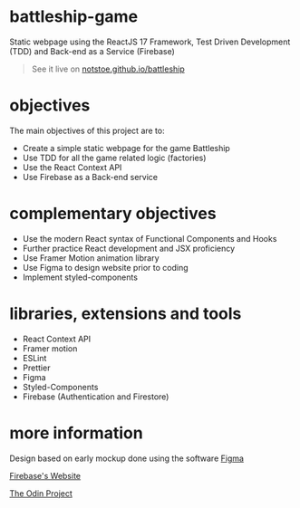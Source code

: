 # battleship-game

Static webpage using the ReactJS 17 Framework, Test Driven Development (TDD) and Back-end as a Service (Firebase)

> See it live on [notstoe.github.io/battleship](https://notstoe.github.io/battleship)

# objectives

The main objectives of this project are to:

- Create a simple static webpage for the game Battleship
- Use TDD for all the game related logic (factories)
- Use the React Context API
- Use Firebase as a Back-end service

# complementary objectives

- Use the modern React syntax of Functional Components and Hooks
- Further practice React development and JSX proficiency
- Use Framer Motion animation library
- Use Figma to design website prior to coding
- Implement styled-components

# libraries, extensions and tools

- React Context API
- Framer motion
- ESLint
- Prettier
- Figma
- Styled-Components
- Firebase (Authentication and Firestore)

# more information

Design based on early mockup done using the software [Figma](https://www.figma.com/file/MNVIELMUKWPwElQ6LtJp6J/battleship)

[Firebase's Website](https://firebase.google.com/)

[The Odin Project](https://www.theodinproject.com/paths/full-stack-javascript/courses/javascript/lessons/battleship)

